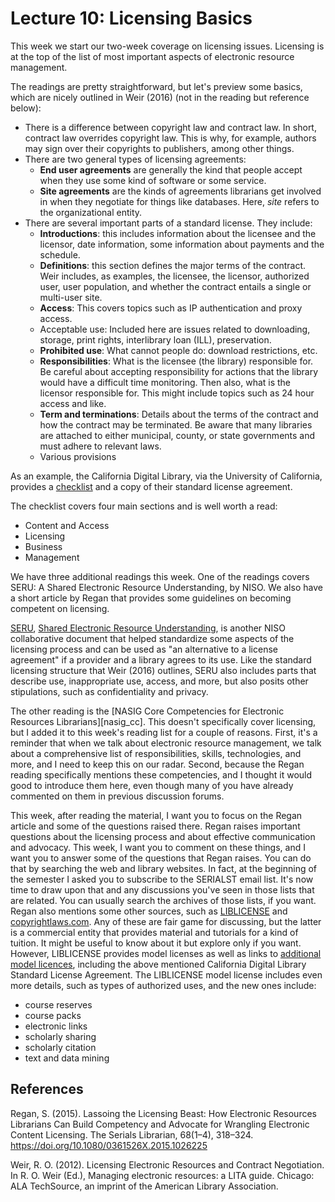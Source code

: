 # Lecture 10: Licensing Basics

This week we start our two-week coverage on licensing issues. Licensing is at
the top of the list of most important aspects of electronic resource
management. 

The readings are pretty straightforward, but let's preview some basics, which
are nicely outlined in Weir (2016) (not in the reading but reference below):

- There is a difference between copyright law and contract law. In short,
  contract law overrides copyright law. This is why, for example, authors may
  sign over their copyrights to publishers, among other things.
- There are two general types of licensing agreements:
    - **End user agreements** are generally the kind that people accept when they
      use some kind of software or some service. 
    - **Site agreements** are the kinds of agreements librarians get involved in
      when they negotiate for things like databases. Here, *site* refers to the
      organizational entity.
- There are several important parts of a standard license. They include:
    - **Introductions**: this includes information about the licensee and the
      licensor, date information, some information about payments and the
      schedule.
    - **Definitions**: this section defines the major terms of the contract. Weir
      includes, as examples, the licensee, the licensor, authorized
      user, user population, and whether the contract entails a single or
      multi-user site.
    - **Access**: This covers topics such as IP authentication and proxy access.
    - Acceptable use: Included here are issues related to downloading, storage,
      print rights, interlibrary loan (ILL), preservation.
    - **Prohibited use**: What cannot people do: download restrictions, etc.
    - **Responsibilities**: What is the licensee (the library) responsible for. Be
      careful about accepting responsibility for actions that the library would
      have a difficult time monitoring. Then also, what is the licensor
      responsible for. This might include topics such as 24 hour access and
      like.
    - **Term and terminations**: Details about the terms of the contract and how
      the contract may be terminated. Be aware that many libraries are attached
      to either municipal, county, or state governments and must adhere to
      relevant laws.
    - Various provisions

As an example, the California Digital Library, via the University of
California, provides a [checklist][checklist] and a copy of their standard license
agreement.

[checklist]:https://cdlib.org/resources/vendors/license-agreement-checklist/

The checklist covers four main sections and is well worth a read:

- Content and Access
- Licensing
- Business
- Management

We have three additional readings this week. One of the readings covers SERU:
A Shared Electronic Resource Understanding, by NISO. We also have a short
article by Regan that provides some guidelines on becoming competent on
licensing.

[SERU][seru2], [Shared Electronic Resource Understanding][seru3], is another NISO
collaborative document that helped standardize some aspects of the licensing
process and can be used as "an alternative to a license agreement" if
a provider and a library agrees to its use. Like the standard licensing
structure that Weir (2016) outlines, SERU also includes parts that describe
use, inappropriate use, access, and more, but also posits other stipulations,
such as confidentiality and privacy.

[seru2]:https://groups.niso.org/apps/group_public/download.php/8593/RP-7-2012_SERU.pdf
[seru3]:https://www.niso.org/standards-committees/seru

The other reading is the [NASIG Core Competencies for Electronic Resources
Librarians][nasig_cc]. This doesn't specifically cover licensing, but I added it to
this week's reading list for a couple of reasons. First, it's a reminder that
when we talk about electronic resource management, we talk about
a comprehensive list of responsibilities, skills, technologies, and more, and
I need to keep this on our radar. Second, because the Regan reading
specifically mentions these competencies, and I thought it would good to
introduce them here, even though many of you have already commented on them in
previous discussion forums.

[nasic_cc]:https://www.nasig.org/Core-Competencies

This week, after reading the material, I want you to focus on the Regan article
and some of the questions raised there. Regan raises important questions about
the licensing process and about effective communication and advocacy. This
week, I want you to comment on these things, and I want you to answer some of
the questions that Regan raises. You can do that by searching the web and
library websites. In fact, at the beginning of the semester I asked you to
subscribe to the SERIALST email list. It's now time to draw upon that and any
discussions you've seen in those lists that are related. You can usually search
the archives of those lists, if you want. Regan also mentions some other
sources, such as [LIBLICENSE][liblicense] and [copyrightlaws.com][cclaws]. Any of these are
fair game for discussing, but the latter is a commercial entity that provides
material and tutorials for a kind of tuition. It might be useful to know about
it but explore only if you want. However, LIBLICENSE provides model licenses as
well as links to [additional model licences][add_models], including the above mentioned
California Digital Library Standard License Agreement. The LIBLICENSE model
license includes even more details, such as types of authorized uses, and the
new ones include:

- course reserves
- course packs
- electronic links
- scholarly sharing
- scholarly citation
- text and data mining

[liblicense]:http://liblicense.crl.edu/
[cclaws]:https://www.copyrightlaws.com/
[add_models]:http://liblicense.crl.edu/licensing-information/model-license/

## References

Regan, S. (2015). Lassoing the Licensing Beast: How Electronic Resources
Librarians Can Build Competency and Advocate for Wrangling Electronic Content
Licensing. The Serials Librarian, 68(1–4), 318–324.
https://doi.org/10.1080/0361526X.2015.1026225

Weir, R. O. (2012). Licensing Electronic Resources and Contract Negotiation. In
R. O. Weir (Ed.), Managing electronic resources: a LITA guide. Chicago: ALA
TechSource, an imprint of the American Library Association.
